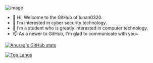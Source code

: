 ![image](https://img.shields.io/badge/lunan0320-repos-blue.svg)

- 👋 Hi, Welcome to the GitHub of lunan0320.
- 👀 I’m interested in cyber security technology.
- 🌱 I’m a student who is greatly interested in computer technology.
- 📫 As a newer to GitHub, I'm glad to communicate with you~

<!---
lunan0320/lunan0320 is a ✨ special ✨ repository because its `README.md` (this file) appears on your GitHub profile.
You can click the Preview link to take a look at your changes.
--->
[![Anurag's GitHub stats](https://github-readme-stats.vercel.app/api?username=lunan0320&show_icons=true&hide=issues,contribs&count_private=true&theme=dracula)](https://github.com/lunan0320/github-readme-stats)


[![Top Langs](https://github-readme-stats.vercel.app/api/top-langs/?username=lunan0320&layout=compact&hide=html)](https://github.com/lunnan0320/github-readme-stats)
